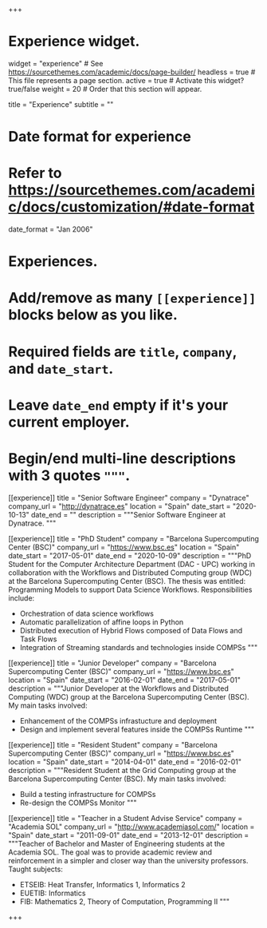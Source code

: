 +++
# Experience widget.
widget = "experience"  # See https://sourcethemes.com/academic/docs/page-builder/
headless = true  # This file represents a page section.
active = true  # Activate this widget? true/false
weight = 20  # Order that this section will appear.

title = "Experience"
subtitle = ""

# Date format for experience
#   Refer to https://sourcethemes.com/academic/docs/customization/#date-format
date_format = "Jan 2006"

# Experiences.
#   Add/remove as many `[[experience]]` blocks below as you like.
#   Required fields are `title`, `company`, and `date_start`.
#   Leave `date_end` empty if it's your current employer.
#   Begin/end multi-line descriptions with 3 quotes `"""`.
[[experience]]
  title = "Senior Software Engineer"
  company = "Dynatrace"
  company_url = "http://dynatrace.es"
  location = "Spain"
  date_start = "2020-10-13"
  date_end = ""
  description = """Senior Software Engineer at Dynatrace.
  """
  
[[experience]]
  title = "PhD Student"
  company = "Barcelona Supercomputing Center (BSC)"
  company_url = "https://www.bsc.es"
  location = "Spain"
  date_start = "2017-05-01"
  date_end = "2020-10-09"
  description = """PhD Student for the Computer Architecture Department (DAC - UPC) working in collaboration with the Workflows and Distributed Computing group (WDC) at the Barcelona Supercomputing Center (BSC). The thesis was entitled: Programming Models to support Data Science Workflows.
  Responsibilities include:
  
  * Orchestration of data science workflows
  * Automatic parallelization of affine loops in Python
  * Distributed execution of Hybrid Flows composed of Data Flows and Task Flows
  * Integration of Streaming standards and technologies inside COMPSs
  """
  
[[experience]]
  title = "Junior Developer"
  company = "Barcelona Supercomputing Center (BSC)"
  company_url = "https://www.bsc.es"
  location = "Spain"
  date_start = "2016-02-01"
  date_end = "2017-05-01"
  description = """Junior Developer at the Workflows and Distributed Computing (WDC) group at the Barcelona Supercomputing Center (BSC). 
  My main tasks involved:
  
  * Enhancement of the COMPSs infrastucture and deployment
  * Design and implement several features inside the COMPSs Runtime
  """
  
[[experience]]
  title = "Resident Student"
  company = "Barcelona Supercomputing Center (BSC)"
  company_url = "https://www.bsc.es"
  location = "Spain"
  date_start = "2014-04-01"
  date_end = "2016-02-01"
  description = """Resident Student at the Grid Computing group at the Barcelona Supercomputing Center (BSC). 
  My main tasks involved:
  
  * Build a testing infrastructure for COMPSs
  * Re-design the COMPSs Monitor
  """
  
[[experience]]
  title = "Teacher in a Student Advise Service"
  company = "Academia SOL"
  company_url = "http://www.academiasol.com/"
  location = "Spain"
  date_start = "2011-09-01"
  date_end = "2013-12-01"
  description = """Teacher of Bachelor and Master of Engineering students at the Academia SOL. The goal was to provide academic review and reinforcement in a simpler and closer way than the university professors. 
  Taught subjects:
  
  * ETSEIB: Heat Transfer, Informatics 1, Informatics 2
  * EUETIB: Informatics
  * FIB: Mathematics 2, Theory of Computation, Programming II
  """
  
+++
